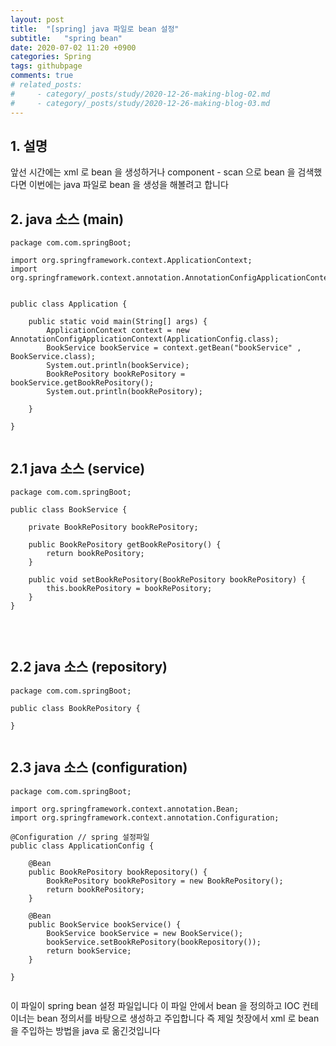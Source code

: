 ```yaml
---
layout: post
title:  "[spring] java 파일로 bean 설정"
subtitle:   "spring bean"
date: 2020-07-02 11:20 +0900
categories: Spring
tags: githubpage
comments: true
# related_posts:
#     - category/_posts/study/2020-12-26-making-blog-02.md
#     - category/_posts/study/2020-12-26-making-blog-03.md
---
```



## 1. 설명
앞선 시간에는 xml 로 bean 을 생성하거나 component - scan 으로  bean 을 검색했다면 이번에는 java 파일로 bean 을 생성을 해볼려고 합니다 


## 2. java 소스 (main)
```
package com.com.springBoot;

import org.springframework.context.ApplicationContext;
import org.springframework.context.annotation.AnnotationConfigApplicationContext;


public class Application {

	public static void main(String[] args) {
		ApplicationContext context = new AnnotationConfigApplicationContext(ApplicationConfig.class);
		BookService bookService = context.getBean("bookService" , BookService.class);
		System.out.println(bookService);
		BookRePository bookRePository = bookService.getBookRePository();
		System.out.println(bookRePository);

	}

}


```

## 2.1 java 소스 (service)
```
package com.com.springBoot;

public class BookService {
	
	private BookRePository bookRePository;

	public BookRePository getBookRePository() {
		return bookRePository;
	}

	public void setBookRePository(BookRePository bookRePository) {
		this.bookRePository = bookRePository;
	}
}


```

​

## 2.2 java 소스 (repository)
```
package com.com.springBoot;

public class BookRePository {

}


```

## 2.3 java 소스 (configuration)
```
package com.com.springBoot;

import org.springframework.context.annotation.Bean;
import org.springframework.context.annotation.Configuration;

@Configuration // spring 설정파일
public class ApplicationConfig {
	
	@Bean
	public BookRePository bookRepository() {
		BookRePository bookRePository = new BookRePository();
		return bookRePository;
	}
	
	@Bean
	public BookService bookService() {
		BookService bookService = new BookService();
		bookService.setBookRePository(bookRepository());
		return bookService;
	}

}


```
이 파일이 spring bean 설정 파일입니다 이 파일 안에서 bean 을 정의하고 IOC 컨테이너는 bean 정의서를 바탕으로 생성하고 주입합니다 
즉 제일 첫장에서 xml 로 bean 을 주입하는 방법을 java 로 옮긴것입니다 

